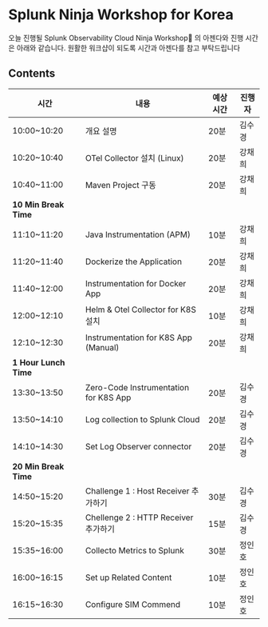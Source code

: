 # Splunk Ninja Workshop for Korea

오늘 진행될 Splunk Observability Cloud Ninja Workshop🥷 의 아젠다와 진행 시간은 아래와 같습니다. 원활한 워크샵이 되도록 시간과 아젠다를 참고 부탁드립니다

## Contents

| 시간                  | 내용                                  | 예상 시간 | 진행자 |
| --------------------- | ------------------------------------- | --------- | ------ |
| 10:00~10:20           | 개요 설명                             | 20분      | 김수경 |
| 10:20~10:40           | OTel Collector 설치 (Linux)           | 20분      | 강채희 |
| 10:40~11:00           | Maven Project 구동                    | 20분      | 강채희 |
| **10 Min Break Time** |
| 11:10~11:20           | Java Instrumentation (APM)            | 10분      | 강채희 |
| 11:20~11:40           | Dockerize the Application             | 20분      | 강채희 |
| 11:40~12:00           | Instrumentation for Docker App        | 20분      | 강채희 |
| 12:00~12:10           | Helm & Otel Collector for K8S 설치    | 10분      | 강채희 |
| 12:10~12:30           | Instrumentation for K8S App (Manual)  | 20분      | 강채희 |
| **1 Hour Lunch Time** |
| 13:30~13:50           | Zero-Code Instrumentation for K8S App | 20분      | 김수경 |
| 13:50~14:10           | Log collection to Splunk Cloud        | 20분      | 김수경 |
| 14:10~14:30           | Set Log Observer connector            | 20분      | 김수경 |
| **20 Min Break Time** |
| 14:50~15:20           | Challenge 1 : Host Receiver 추가하기  | 30분      | 김수경 |
| 15:20~15:35           | Chellenge 2 : HTTP Receiver 추가하기  | 15분      | 김수경 |
| 15:35~16:00           | Collecto Metrics to Splunk            | 30분      | 정인호 |
| 16:00~16:15           | Set up Related Content                | 10분      | 정인호 |
| 16:15~16:30           | Configure SIM Commend                 | 10분      | 정인호 |
